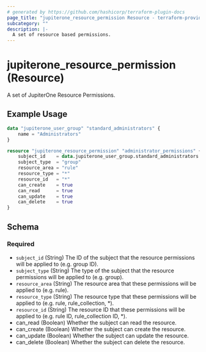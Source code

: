 ```yaml
---
# generated by https://github.com/hashicorp/terraform-plugin-docs
page_title: "jupiterone_resource_permission Resource - terraform-provider-jupiterone"
subcategory: ""
description: |-
  A set of resource based permissions.
---
```


# jupiterone_resource_permission (Resource)

A set of JupiterOne Resource Permissions.

## Example Usage

```terraform
data "jupiterone_user_group" "standard_administrators" {
    name = "Administrators"
}

resource "jupiterone_resource_permission" "administrator_permissions" {
    subject_id    = data.jupiterone_user_group.standard_administrators.id
    subject_type  = "group"
    resource_area = "rule"
    resource_type = "*"
    resource_id   = "*"
    can_create    = true
    can_read      = true
    can_update    = true
    can_delete    = true
}
```

<!-- schema generated by tfplugindocs -->

## Schema

### Required

- `subject_id` (String) The ID of the subject that the resource permissions will be applied to (e.g. group ID).
- `subject_type` (String) The type of the subject that the resource permissions will be applied to (e.g. group).
- `resource_area` (String) The resource area that these permissions will be applied to (e.g. rule).
- `resource_type` (String) The resource type that these permissions will be applied to (e.g. rule, rule_collection, \*).
- `resource_id` (String) The resource ID that these permissions will be applied to (e.g. rule ID, rule_collection ID, \*).
- can_read (Boolean) Whether the subject can read the resource.
- can_create (Boolean) Whether the subject can create the resource.
- can_update (Boolean) Whether the subject can update the resource.
- can_delete (Boolean) Whether the subject can delete the resource.
